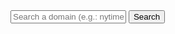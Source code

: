 
<script src="https://code.jquery.com/jquery-3.2.1.min.js"></script>
<script src="json.js"></script>
 

<div id="input">
         <input width="500" id="searchString" name="searchString"
                 placeholder="Search a domain (e.g.: nytimes.com)" type="text">
         <button id="submitbutton" name="googleSearchName" onclick="javascript:getDomainVerdict();">Search</button>
</div>

<div id="text"></div>

<script>
document.getElementById("text").innerHTML = "This domain is predicated to be: N/A";
</script>
